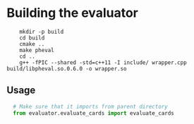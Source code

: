 # Building the evaluator

```shell
    mkdir -p build
    cd build
    cmake ..
    make pheval
    cd ..
    g++ -fPIC --shared -std=c++11 -I include/ wrapper.cpp build/libpheval.so.0.6.0 -o wrapper.so
```

## Usage

```python
  # Make sure that it imports from parent directory
  from evaluator.evaluate_cards import evaluate_cards
```
